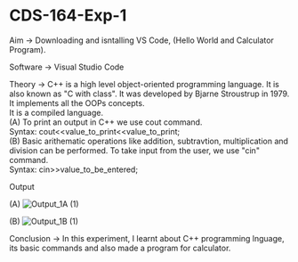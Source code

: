 # CDS-164-Exp-1

Aim -> Downloading and isntalling VS Code, (Hello World and Calculator Program).

Software -> Visual Studio Code

Theory -> C++ is a high level object-oriented programming language. It is also known as "C with class".
It was developed by Bjarne Stroustrup in 1979.<br>
It implements all the OOPs concepts.<br>
It is a compiled language.<br>
(A) To print an output in C++ we use cout command.<br>
Syntax: cout<<value_to_print<<value_to_print;<br>
(B) Basic arithematic operations like addition, subtravtion, multiplication and division can be performed.
To take input from the user, we use "cin" command.<br>
Syntax: cin>>value_to_be_entered;<br>

Output

(A)
![Output_1A (1)](https://github.com/user-attachments/assets/59488706-5af1-4792-bfa8-13a0187bbbf0)


(B)
![Output_1B (1)](https://github.com/user-attachments/assets/814d3fba-e7bb-45b9-a4b4-e6646ae4481d)


Conclusion -> In this experiment, I learnt about C++ programming lnguage, its basic commands and also made a program for calculator.
